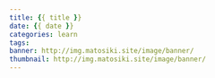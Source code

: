 ```yaml
---
title: {{ title }}
date: {{ date }}
categories: learn
tags: 
banner: http://img.matosiki.site/image/banner/
thumbnail: http://img.matosiki.site/image/banner/
---
```

